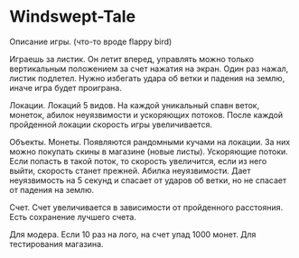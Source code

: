 # Windswept-Tale

Описание игры. (что-то вроде flappy bird)

Играешь за листик. Он летит вперед, управлять можно только вертикальным положением за счет нажатия на экран. Один раз нажал, листик подлетел.
Нужно избегать удара об ветки и падения на землю, иначе игра будет проиграна. 

Локации.
Локаций 5 видов. На каждой уникальный спавн веток, монеток, абилок неуязвимости и ускоряющих потоков. После каждой пройденной локации скорость игры увеличивается. 


Объекты. 
Монеты. Появляются рандомными кучами на локации. За них можно покупать скины в магазине (новые листы).
Ускоряющие потоки. Если попасть в такой поток, то скорость увеличится, если из него выйти, скорость станет прежней. 
Абилка неуязвимости. Дает неуязвимость на 5 секунд и спасает от ударов об ветки, но не спасает от падения на землю. 

Счет.
Счет увеличивается в зависимости от пройденного расстояния. Есть сохранение лучшего счета.

Для модера. 
Если 10 раз на лого, на счет упад 1000 монет. Для тестирования магазина.
